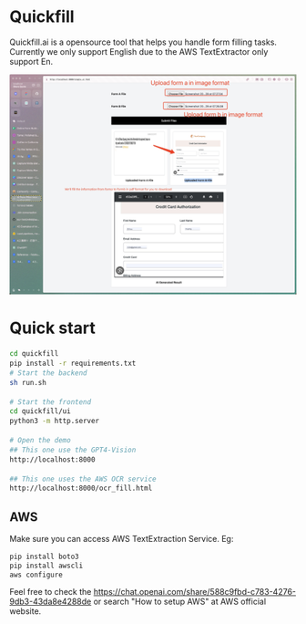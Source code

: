 # Quickfill
Quickfill.ai is a opensource tool that helps you handle form filling tasks.
Currently we only support English due to the AWS TextExtractor only support En.

![demo](./demo.jpg)

# Quick start
```bash
cd quickfill
pip install -r requirements.txt
# Start the backend
sh run.sh

# Start the frontend
cd quickfill/ui
python3 -m http.server

# Open the demo
## This one use the GPT4-Vision
http://localhost:8000

## This one uses the AWS OCR service
http://localhost:8000/ocr_fill.html
```

## AWS
Make sure you can access AWS TextExtraction Service.
Eg:
```aws
pip install boto3
pip install awscli
aws configure
```
Feel free to check the https://chat.openai.com/share/588c9fbd-c783-4276-9db3-43da8e4288de
or search "How to setup AWS" at AWS official website.


